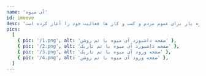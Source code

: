 ```yaml
---
name: 'آی میوه'
id: imeeve
desc: 'آی میوه یک فروشگاه اینترنتی میوه و سبزیجات است که با هدف آسان تر کردن خرید تره بار برای عموم مردم و کسب و کار ها فعالیت خود را آغاز کرده است.'
pics:
  [
    { pic: '/1.png', alt: 'صفحه داشبورد آی میوه با تم روشن' },
    { pic: '/2.png', alt: 'صفحه داشبورد آی میوه با تم تاریک' },
    { pic: '/3.png', alt: 'صفحه ورود آی میوه با تم تاریک' },
    { pic: '/4.png', alt: 'صفحه ورود آی میوه با تم روشن' },
  ]
---
```

